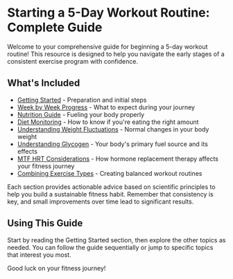 # Starting a 5-Day Workout Routine: Complete Guide

Welcome to your comprehensive guide for beginning a 5-day workout routine! This resource is designed to help you navigate the early stages of a consistent exercise program with confidence.

## What's Included

- [Getting Started](getting-started.md) - Preparation and initial steps
- [Week by Week Progress](week-by-week-progress.md) - What to expect during your journey
- [Nutrition Guide](nutrition-guide.md) - Fueling your body properly
- [Diet Monitoring](diet-monitoring.md) - How to know if you're eating the right amount
- [Understanding Weight Fluctuations](weight-fluctuations.md) - Normal changes in your body weight
- [Understanding Glycogen](understanding-glycogen.md) - Your body's primary fuel source and its effects
- [MTF HRT Considerations](hrt-mtf-considerations.md) - How hormone replacement therapy affects your fitness journey
- [Combining Exercise Types](combining-exercises.md) - Creating balanced workout routines

Each section provides actionable advice based on scientific principles to help you build a sustainable fitness habit. Remember that consistency is key, and small improvements over time lead to significant results.

## Using This Guide

Start by reading the Getting Started section, then explore the other topics as needed. You can follow the guide sequentially or jump to specific topics that interest you most.

Good luck on your fitness journey! 